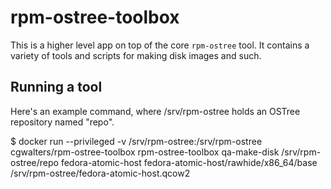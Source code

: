 rpm-ostree-toolbox
==================

This is a higher level app on top of the core `rpm-ostree` tool.  It
contains a variety of tools and scripts for making disk images and
such.

Running a tool
--------------

Here's an example command, where /srv/rpm-ostree holds an OSTree
repository named "repo".

$ docker run --privileged -v /srv/rpm-ostree:/srv/rpm-ostree cgwalters/rpm-ostree-toolbox rpm-ostree-toolbox qa-make-disk /srv/rpm-ostree/repo fedora-atomic-host fedora-atomic-host/rawhide/x86_64/base /srv/rpm-ostree/fedora-atomic-host.qcow2

